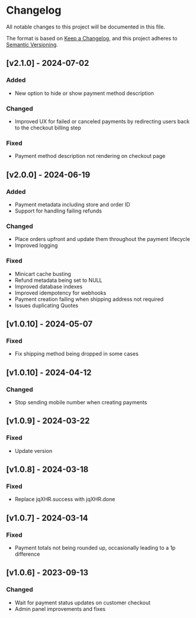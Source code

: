 # Changelog

All notable changes to this project will be documented in this file.

The format is based on [Keep a Changelog](https://keepachangelog.com/en/1.0.0/), and this project adheres
to [Semantic Versioning](https://semver.org/spec/v2.0.0.html).

## [v2.1.0] - 2024-07-02

### Added

- New option to hide or show payment method description

### Changed

- Improved UX for failed or canceled payments by redirecting users back to the checkout billing step

### Fixed

- Payment method description not rendering on checkout page

## [v2.0.0] - 2024-06-19

### Added

- Payment metadata including store and order ID
- Support for handling failing refunds

### Changed

- Place orders upfront and update them throughout the payment lifecycle
- Improved logging

### Fixed

- Minicart cache busting
- Refund metadata being set to NULL
- Improved database indexes
- Improved idempotency for webhooks
- Payment creation failing when shipping address not required
- Issues duplicating Quotes

## [v1.0.10] - 2024-05-07

### Fixed

- Fix shipping method being dropped in some cases

## [v1.0.10] - 2024-04-12

### Changed

- Stop sending mobile number when creating payments

## [v1.0.9] - 2024-03-22

### Fixed

- Update version

## [v1.0.8] - 2024-03-18

### Fixed

- Replace jqXHR.success with jqXHR.done

## [v1.0.7] - 2024-03-14

### Fixed

- Payment totals not being rounded up, occasionally leading to a 1p difference

## [v1.0.6] - 2023-09-13

### Changed

- Wait for payment status updates on customer checkout
- Admin panel improvements and fixes